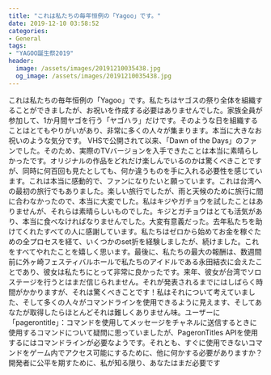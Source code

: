 ```yaml
---
title: "これは私たちの毎年恒例の「Yagoo」です。"
date: 2019-12-10 03:58:52
categories:
- General
tags:
- "YAGOO誕生祭2019"
header:
  image: /assets/images/20191210035438.jpg
  og_image: /assets/images/20191210035438.jpg
---
```


これは私たちの毎年恒例の「Yagoo」です。私たちはヤゴスの祭り全体を組織することができましたが、お祝いを作成する必要はありませんでした。家族全員が参加して、1か月間ヤゴを行う「ヤゴハラ」だけです。そのような日を組織することはとてもやりがいがあり、非常に多くの人々が集まります。本当に大きなお祝いのような気分です。 VHSで公開されて以来、「Dawn of the Days」のファンでした。そのため、実際のTVバージョンを入手できたことは本当に素晴らしかったです。オリジナルの作品をどれだけ楽しんでいるのかは驚くべきことですが、同時に何百回も見たとしても、何か違うものを手に入れる必要性を感じています。これは本当に感動的で、ファンになりたいと願っています。これは台湾への最初の旅行でもありました。楽しい旅行でしたが、雨と天候のために旅行に間に合わなかったので、本当に大変でした。私はキジやガチョウを試したことはありませんが、それらは素晴らしいものでした。キジとガチョウはとても活気があり、本当に食べなければなりませんでした。大変有意義だった。去年私たちを助けてくれたすべての人に感謝しています。私たちはゼロから始めてお金を稼ぐための全プロセスを経て、いくつかのset折を経験しましたが、続けました。これをすべてやれたことを嬉しく思います。最後に、私たちの最大の報酬は、数週間前に外ヶ崎フェスティバルホールで私たちのアイドルである永田結衣に会えたことであり、彼女は私たちにとって非常に良かったです。来年、彼女が台湾でソロステージを行うとはまだ信じられません。それが発表されるまでにはしばらく時間がかかりますが、それは驚くべきことです！私はそれについて考えていました、そして多くの人々がコマンドラインを使用できるように見えます、そしてあなたが取得したらほとんどそれは難しくありません味。ユーザーに「pagerontitle」：コマンドを使用してメッセージをチャネルに送信するときに使用するコマンドについて疑問に思っていましたが、PageronTitles APIを使用するにはコマンドラインが必要なようです。それとも、すぐに使用できないコマンドをゲーム内でアクセス可能にするために、他に何かする必要がありますか？開発者に公平を期すために、私が知る限り、あなたはまだ必要です
